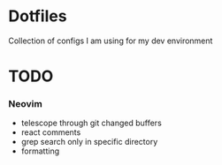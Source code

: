 # Dotfiles
Collection of configs I am using for my dev environment


# TODO

### Neovim
- telescope through git changed buffers
- react comments
- grep search only in specific directory
- formatting
